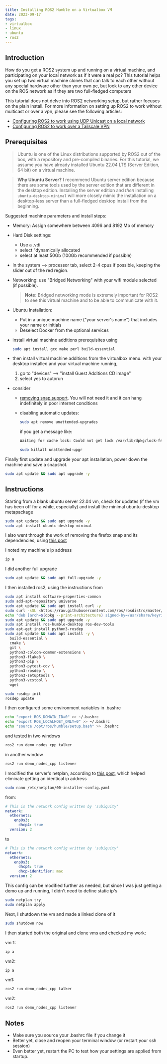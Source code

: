 ```yaml
---
title: Installing ROS2 Humble on a Virtualbox VM
date: 2023-09-17
tags:
- virtualbox
- linux
- ubuntu
- ros2
---
```


## Introduction

How do you get a ROS2 system up and running on a virtual machine, and participating on your local network as if it were a real pc?  This tutorial helps you set up two virtual machine clones that can talk to each other without any special hardware other than your own pc, but look to any other device on the ROS network as if they are two full-fledged computers

This tutorial does not delve into ROS2 networking setup, but rather focuses on the plain install.  For more information on setting up ROS2 to work without multicast or over a vpn, please see the following articles:

* [Configuring ROS2 to work using UDP Unicast on a local network](/notebook/ros2/configuring-unicast-dds-with-cyclone/) 
* [Configuring ROS2 to work over a Tailscale VPN](/notebook/ros2/configuring-ros-over-tailscale/) 

## Prerequisites

> Ubuntu is one of the Linux distributions supported by ROS2 out of the box, with a repository and pre-compiled binaries.  For this tutorial, we assume you have already installed Ubuntu 22.04 LTS (Server Edition, 64 bit) on a virtual machine.  

<p>

> **Why Ubuntu Server?** I recommend Ubuntu server edition because there are some tools used by the server edition that are different in the desktop edition.  Installing the server edition and _then_ installing ```ubuntu-desktop-minimal``` will more closely mimic the installation on a desktop-less server than a full-fledged desktop install from the beginning.

Suggested machine parameters and install steps:

* Memory: Assign somewhere between 4096 and 8192 Mb of memory
* Hard Disk settings:
    * Use a .vdi
    * select "dynamically allocated
    * select at least 50Gb (100Gb recommended if possible)
* In the system --> processor tab, select 2-4 cpus if possible, keeping the slider out of the red region.
* Networking: use "Bridged Networking" with your wifi module selected (if possible).

    > **Note:** Bridged networking mode is extremely important for ROS2 to see this virtual machine and to be able to communicate with it.

* Ubuntu Installation:
    * Put in a unique machine name ("your server's name") that includes your name or initials
    * Deselect Docker from the optional services
* install virtual machine additions prerequisites using 

    ```bash
    sudo apt install gcc make perl build-essential
    ```
* then install virtual machine additions from the virtualbox menu.  with your desktop installed and your virtual machine running, 
    1. go to "devices" --> "install Guest Additions CD image"
    2. select yes to autorun
* consider 
    * [removing snap support](/notebook/removing-firefox-snap.md).  You will not need it and it can hang indefinitely in poor internet conditions
    * disabling automatic updates:

        ```bash
        sudo apt remove unattended-upgrades
        ```

        if you get a message like:

        ```bash
        Waiting for cache lock: Could not get lock /var/lib/dpkg/lock-frontend. It is held by process 2131 (uWaiting for cache lock: Could not get lock /var/lib/dpkg/lock-frontend. It is held by process 2131 (unattended-upgr)   
        ```

        ```bash
        sudo killall unattended-upgr
        ```


Finally first update and upgrade your apt installation, power down the machine and save a snapshot.

```bash
sudo apt update && sudo apt upgrade -y
```
## Instructions

Starting from a blank ubuntu server 22.04 vm, check for updates (if the vm has been off for a while, especially) and install the minimal ubuntu-desktop metapackage

```bash
sudo apt update && sudo apt upgrade -y
sudo apt install ubuntu-desktop-minimal 
```

I also went through the work of removing the firefox snap and its dependencies, using [this post](/notebook/removing-firefox-snap/)

I noted my machine's ip address

```bash
ip a
```

I did another full upgrade

```bash
sudo apt update && sudo apt full-upgrade -y
```

I then installed ros2, using the instructions from 

```bash
sudo apt install software-properties-common
sudo add-apt-repository universe
sudo apt update && sudo apt install curl -y
sudo curl -sSL <https://raw.githubusercontent.com/ros/rosdistro/master/ros.key> -o /usr/share/keyrings/ros-archive-keyring.gpg
echo "deb [arch=$(dpkg --print-architecture) signed-by=/usr/share/keyrings/ros-archive-keyring.gpg] <http://packages.ros.org/ros2/ubuntu> $(. /etc/os-release && echo $UBUNTU_CODENAME) main" | sudo tee /etc/apt/sources.list.d/ros2.list > /dev/null
sudo apt update && sudo apt upgrade -y
sudo apt install ros-humble-desktop ros-dev-tools
sudo apt-get install python3-rosdep
sudo apt update && sudo apt install -y \
  build-essential \
  cmake \
  git \
  python3-colcon-common-extensions \
  python3-flake8 \
  python3-pip \
  python3-pytest-cov \
  python3-rosdep \
  python3-setuptools \
  python3-vcstool \
  wget

sudo rosdep init
rosdep update
```

I then configured some environment variables in .bashrc

```bash
echo "export ROS_DOMAIN_ID=0" >> ~/.bashrc
echo "export ROS_LOCALHOST_ONLY=0" >> ~/.bashrc
echo "source /opt/ros/humble/setup.bash" >> .bashrc
```

and tested in two windows

```bash
ros2 run demo_nodes_cpp talker
```

in another window

```bash
ros2 run demo_nodes_cpp listener
```

I modified  the server's netplan, according to [this post](/notebook/virtualbox/two-clones/), which helped eliminate getting an identical ip address

```bash
sudo nano /etc/netplan/00-installer-config.yaml
```

from:

```yaml
# This is the network config written by 'subiquity'
network:
  ethernets:
    enp0s3:
      dhcp4: true
  version: 2
```

to

```yaml
# This is the network config written by 'subiquity'
network:
  ethernets:
    enp0s3:
      dhcp4: true
      dhcp-identifier: mac
  version: 2
```

This config can be modified further as needed, but since I was just getting a demo up and running, I didn't need to define static ip's

```bash
sudo netplan try
sudo netplan apply
```

Next, I shutdown the vm and made a linked clone of it

```bash
sudo shutdown now
```

I then started both the original and clone vms and checked my work:

vm 1:

```bash
ip a
```

vm2:

```bash
ip a
```

vm1:

```bash
ros2 run demo_nodes_cpp talker
```

vm2:

```bash
ros2 run demo_nodes_cpp listener
```

## Notes

* Make sure you source your .bashrc file if you change it
* Better yet, close and reopen your terminal window (or restart your ssh session)
* Even better yet, restart the PC to test how your settings are applied from startup.
